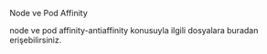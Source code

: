 Node ve Pod Affinity

node ve pod affinity-antiaffinity konusuyla ilgili dosyalara buradan erişebilirsiniz.

